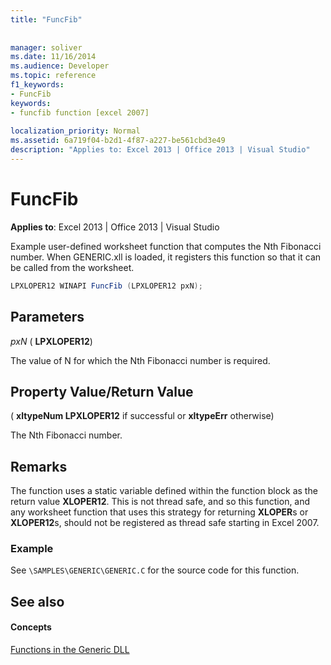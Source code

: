 ```yaml
---
title: "FuncFib"
 
 
manager: soliver
ms.date: 11/16/2014
ms.audience: Developer
ms.topic: reference
f1_keywords:
- FuncFib
keywords:
- funcfib function [excel 2007]
 
localization_priority: Normal
ms.assetid: 6a719f04-b2d1-4f87-a227-be561cbd3e49
description: "Applies to: Excel 2013 | Office 2013 | Visual Studio"
---
```


# FuncFib

 **Applies to**: Excel 2013 | Office 2013 | Visual Studio 
  
Example user-defined worksheet function that computes the Nth Fibonacci number. When GENERIC.xll is loaded, it registers this function so that it can be called from the worksheet.
  
```cs
LPXLOPER12 WINAPI FuncFib (LPXLOPER12 pxN);
```

## Parameters

 _pxN_ ( **LPXLOPER12**)
  
The value of N for which the Nth Fibonacci number is required.
  
## Property Value/Return Value

( **xltypeNum LPXLOPER12** if successful or **xltypeErr** otherwise) 
  
The Nth Fibonacci number.
  
## Remarks

The function uses a static variable defined within the function block as the return value **XLOPER12**. This is not thread safe, and so this function, and any worksheet function that uses this strategy for returning **XLOPER**s or **XLOPER12**s, should not be registered as thread safe starting in Excel 2007.
  
### Example

See  `\SAMPLES\GENERIC\GENERIC.C` for the source code for this function. 
  
## See also

#### Concepts

[Functions in the Generic DLL](functions-in-the-generic-dll.md)


